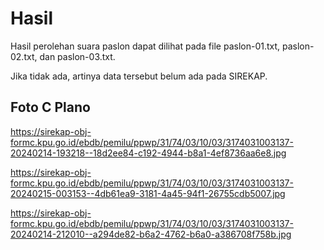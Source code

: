 # Hasil

Hasil perolehan suara paslon dapat dilihat pada file paslon-01.txt, paslon-02.txt, dan paslon-03.txt.

Jika tidak ada, artinya data tersebut belum ada pada SIREKAP.

## Foto C Plano

https://sirekap-obj-formc.kpu.go.id/ebdb/pemilu/ppwp/31/74/03/10/03/3174031003137-20240214-193218--18d2ee84-c192-4944-b8a1-4ef8736aa6e8.jpg

https://sirekap-obj-formc.kpu.go.id/ebdb/pemilu/ppwp/31/74/03/10/03/3174031003137-20240215-003153--4db61ea9-3181-4a45-94f1-26755cdb5007.jpg

https://sirekap-obj-formc.kpu.go.id/ebdb/pemilu/ppwp/31/74/03/10/03/3174031003137-20240214-212010--a294de82-b6a2-4762-b6a0-a386708f758b.jpg
